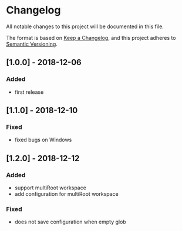 # Changelog
All notable changes to this project will be documented in this file.

The format is based on [Keep a Changelog](https://keepachangelog.com/en/1.0.0/),
and this project adheres to [Semantic Versioning](https://semver.org/spec/v2.0.0.html).

## [1.0.0] - 2018-12-06

### Added 

* first release

## [1.1.0] - 2018-12-10

### Fixed

* fixed bugs on Windows 

## [1.2.0] - 2018-12-12

### Added

* support multiRoot workspace
* add configuration for multiRoot workspace

### Fixed 

* does not save configuration when empty glob